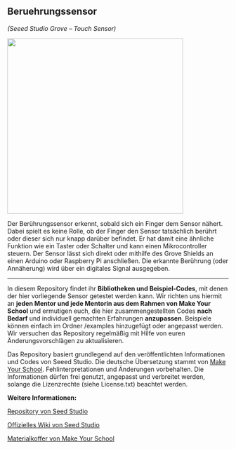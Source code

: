 Beruehrungssensor
----
*(Seeed Studio Grove – Touch Sensor)*

<img src=https://www.makeyourschool.de/wp-content/uploads/2018/10/56_beruehrungssensor-1024x1024.jpg width=400px>

Der Berührungssensor erkennt, sobald sich ein Finger dem Sensor nähert. Dabei spielt es keine Rolle, ob der Finger den Sensor tatsächlich berührt oder dieser sich nur knapp darüber befindet. Er hat damit eine ähnliche Funktion wie ein Taster oder Schalter und kann einen Mikrocontroller steuern. Der Sensor lässt sich direkt oder mithilfe des Grove Shields an einen Arduino oder Raspberry Pi anschließen. Die erkannte Berührung (oder Annäherung) wird über ein digitales Signal ausgegeben.

----

In diesem Repository findet ihr **Bibliotheken und Beispiel-Codes**, mit denen der hier vorliegende Sensor getestet werden kann. Wir richten uns hiermit an **jeden Mentor und jede Mentorin aus dem Rahmen von Make Your School** und ermutigen euch, die hier zusammengestellten Codes **nach Bedarf** und individuell gemachten Erfahrungen **anzupassen**. Beispiele können einfach im Ordner /examples hinzugefügt oder angepasst werden. Wir versuchen das Repository regelmäßig mit Hilfe von euren Änderungsvorschlägen zu aktualisieren.

Das Repository basiert grundlegend auf den veröffentlichten Informationen und Codes von Seeed Studio. 
Die deutsche Übersetzung stammt von [Make Your School](https://www.makeyourschool.de/). Fehlinterpretationen und Änderungen vorbehalten. Die Informationen dürfen frei genutzt, angepasst und verbreitet werden, solange die Lizenzrechte (siehe License.txt) beachtet werden.

**Weitere Informationen:**

[Repository von Seed Studio](https://github.com/Seeed-Studio/)

[Offizielles Wiki von Seed Studio](http://wiki.seeedstudio.com/Grove/)

[Materialkoffer von Make Your School](https://www.makeyourschool.de/material/)
